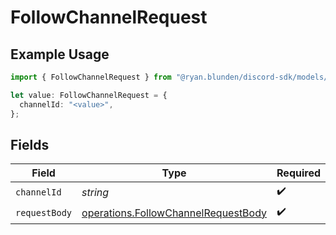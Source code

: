 # FollowChannelRequest

## Example Usage

```typescript
import { FollowChannelRequest } from "@ryan.blunden/discord-sdk/models/operations";

let value: FollowChannelRequest = {
  channelId: "<value>",
};
```

## Fields

| Field                                                                                      | Type                                                                                       | Required                                                                                   | Description                                                                                |
| ------------------------------------------------------------------------------------------ | ------------------------------------------------------------------------------------------ | ------------------------------------------------------------------------------------------ | ------------------------------------------------------------------------------------------ |
| `channelId`                                                                                | *string*                                                                                   | :heavy_check_mark:                                                                         | N/A                                                                                        |
| `requestBody`                                                                              | [operations.FollowChannelRequestBody](../../models/operations/followchannelrequestbody.md) | :heavy_check_mark:                                                                         | N/A                                                                                        |